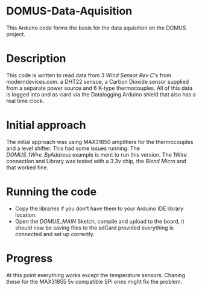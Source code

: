 # DOMUS-Data-Aquisition
This Arduino code forms the basis for the data aquisition on the DOMUS project.

# Description
This code is written to read data from 3 *Wind Sensor Rev C*'s from moderndevices.com. a DHT22 sensoe, a Carbon Dioxide sensor supplied from a separate power source and 6 K-type thermocouples. All of this data is logged into and as-card via the Datalogging Arduino shield that also has a real time clock.

# Initial approach
The initial approach was using MAX31850 amplifiers for the thermocouples and a level shifter. This had some issues running.
The *DOMUS_1Wire_ByAddress* example is ment to run this version. The 1Wire connection and Library was tested with a 3.3v chip, the *Blend Micro* and that worked fine.

# Running the code
* Copy the libraries if you don't have them to your Arduino IDE library location.
* Open the *DOMUS_MAIN* Sketch, compile and upload to the board, it should now be saving files to the sdCard provided everything is connected and set up correctly.

# Progress
At this point everything works except the temperature sensors. Chaning these for the MAX31855 5v compatible SPi ones might fix the problem. 
